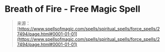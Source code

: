 <!--yml
category: 未分类
date: 2024-06-12 19:16:35
-->

# Breath of Fire - Free Magic Spell

> 来源：[https://www.spellsofmagic.com/spells/spiritual_spells/force_spells/27494/page.html#0001-01-01](https://www.spellsofmagic.com/spells/spiritual_spells/force_spells/27494/page.html#0001-01-01)